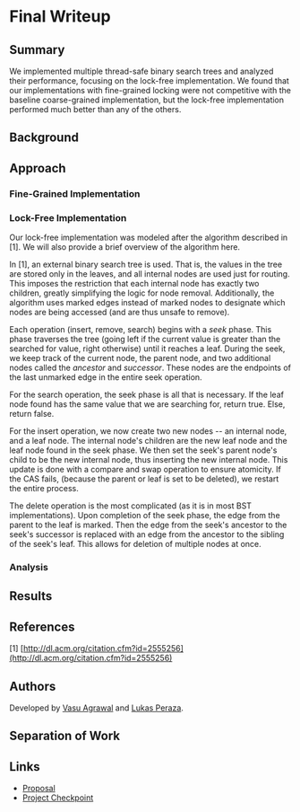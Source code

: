 # Final Writeup

## Summary

We implemented multiple thread-safe binary search trees and analyzed their
performance, focusing on the lock-free implementation. We found that our
implementations with fine-grained locking were not competitive with the baseline
coarse-grained implementation, but the lock-free implementation performed much
better than any of the others.

## Background

## Approach

### Fine-Grained Implementation

### Lock-Free Implementation

Our lock-free implementation was modeled after the algorithm described in [1].
We will also provide a brief overview of the algorithm here.

In [1], an external binary search tree is used. That is, the values in the tree
are stored only in the leaves, and all internal nodes are used just for routing.
This imposes the restriction that each internal node has exactly two children,
greatly simplifying the logic for node removal. Additionally, the algorithm
uses marked edges instead of marked nodes to designate which nodes are being
accessed (and are thus unsafe to remove).

Each operation (insert, remove, search) begins with a *seek* phase. This phase
traverses the tree (going left if the current value is greater than the searched
for value, right otherwise) until it reaches a leaf. During the seek, we keep
track of the current node, the parent node, and two additional nodes called the
*ancestor* and *successor*. These nodes are the endpoints of the last unmarked
edge in the entire seek operation.

For the search operation, the seek phase is all that is necessary. If the leaf
node found has the same value that we are searching for, return true. Else,
return false.

For the insert operation, we now create two new nodes -- an internal node, and
a leaf node. The internal node's children are the new leaf node and the leaf
node found in the seek phase. We then set the seek's parent node's child to
be the new internal node, thus inserting the new internal node. This update is
done with a compare and swap operation to ensure atomicity. If the CAS fails,
(because the parent or leaf is set to be deleted), we restart the entire
process.

The delete operation is the most complicated (as it is in most BST
implementations). Upon completion of the seek phase, the edge from the parent to
the leaf is marked. Then the edge from the seek's ancestor to the seek's
successor is replaced with an edge from the ancestor to the sibling of the
seek's leaf. This allows for deletion of multiple nodes at once.

### Analysis

## Results

<div class="graph" id="coarse_chart" csv="coarse-proc" title="Write-Intensive, Coarse-Grained Locking"></div>
<div class="graph" id="fine_chart" csv="fine-proc" title="Write-Intensive, Fine-Grained Locking"></div>
<div class="graph" id="fine-rw_chart" csv="fine-rw-proc" title="Write-Intensive, Fine-Grained RW Locking"></div>
<div class="graph" id="lockfree_chart" csv="lockfree-proc" title="Write-Intensive, Lock-Free"></div>

<div class="graph" id="coarse-read_chart" csv="coarse-read-proc" title="Read-Only, Coarse-Grained Locking"></div>
<div class="graph" id="fine-read_chart" csv="fine-read-proc" title="Read-Only, Fine-Grained Locking"></div>
<div class="graph" id="fine-rw-read_chart" csv="fine-rw-read-proc" title="Read-Only, Fine-Grained RW Locking"></div>
<div class="graph" id="lockfree-read_chart" csv="lockfree-read-proc" title="Read-Only, Lock-Free"></div>

<div class="graph" id="lockfree-spdup_chart" csv="lockfree-proc-spdup"
     title="Write-Intensive Lock-Free Speedup" y-title="Speedup (vs. 1 thread)"></div>
<div class="graph" id="lockfree-read-spdup_chart" csv="lockfree-read-proc-spdup"
     title="Read-Only Lock-Free Speedup" y-title="Speedup (vs. 1 thread)"></div>

## References

[1] [http://dl.acm.org/citation.cfm?id=2555256](http://dl.acm.org/citation.cfm?id=2555256)

## Authors

Developed by [Vasu Agrawal](https://github.com/VasuAgrawal) and
[Lukas Peraza](https://github.com/LBPeraza).

## Separation of Work

## Links

- [Proposal](https://vasuagrawal.github.io/418FinalProject/proposal)
- [Project Checkpoint](https://vasuagrawal.github.io/418FinalProject/checkpoint)

<script type="text/javascript" src="https://www.gstatic.com/charts/loader.js"></script>
<script type="text/javascript" src="https://code.jquery.com/jquery-3.2.1.min.js"></script>
<script type="text/javascript" src="makeGraph.js"></script>
